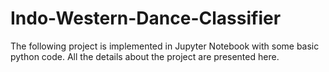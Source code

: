# Indo-Western-Dance-Classifier
The following project is implemented in Jupyter Notebook with some basic python code. All the details about the project are presented here.
